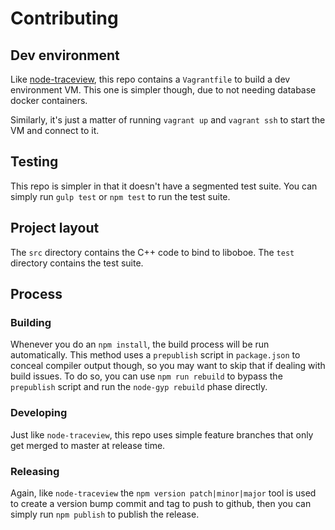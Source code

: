 # Contributing

## Dev environment

Like [node-traceview](http://github.com/tracelytics/node-traceview), this repo
contains a `Vagrantfile` to build a dev environment VM. This one is simpler
though, due to not needing database docker containers.

Similarly, it's just a matter of running `vagrant up` and `vagrant ssh` to
start the VM and connect to it.

## Testing

This repo is simpler in that it doesn't have a segmented test suite. You
can simply run `gulp test` or `npm test` to run the test suite.

## Project layout

The `src` directory contains the C++ code to bind to liboboe. The `test`
directory contains the test suite.

## Process

### Building

Whenever you do an `npm install`, the build process will be run automatically.
This method uses a `prepublish` script in `package.json` to conceal compiler
output though, so you may want to skip that if dealing with build issues. To
do so, you can use `npm run rebuild` to bypass the `prepublish` script and
run the `node-gyp rebuild` phase directly.

### Developing

Just like `node-traceview`, this repo uses simple feature branches that only
get merged to master at release time.

### Releasing

Again, like `node-traceview` the `npm version patch|minor|major` tool is used
to create a version bump commit and tag to push to github, then you can simply
run `npm publish` to publish the release.
